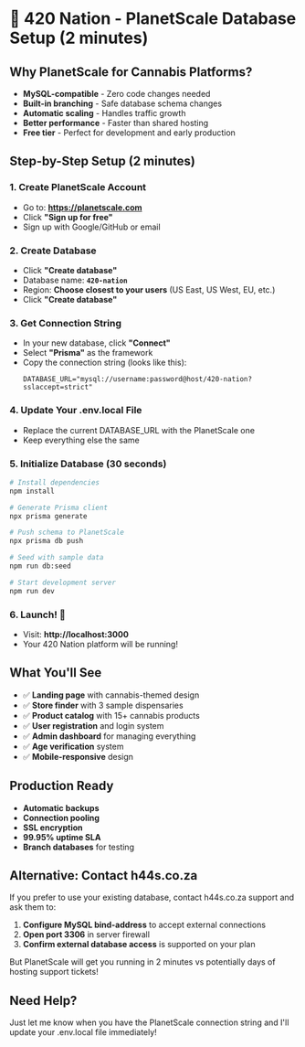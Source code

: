 # 🚀 420 Nation - PlanetScale Database Setup (2 minutes)

## Why PlanetScale for Cannabis Platforms?
- **MySQL-compatible** - Zero code changes needed
- **Built-in branching** - Safe database schema changes
- **Automatic scaling** - Handles traffic growth
- **Better performance** - Faster than shared hosting
- **Free tier** - Perfect for development and early production

## Step-by-Step Setup (2 minutes)

### 1. Create PlanetScale Account
- Go to: **https://planetscale.com**
- Click **"Sign up for free"**
- Sign up with Google/GitHub or email

### 2. Create Database
- Click **"Create database"**
- Database name: **`420-nation`**
- Region: **Choose closest to your users** (US East, US West, EU, etc.)
- Click **"Create database"**

### 3. Get Connection String
- In your new database, click **"Connect"**
- Select **"Prisma"** as the framework
- Copy the connection string (looks like this):
  ```
  DATABASE_URL="mysql://username:password@host/420-nation?sslaccept=strict"
  ```

### 4. Update Your .env.local File
- Replace the current DATABASE_URL with the PlanetScale one
- Keep everything else the same

### 5. Initialize Database (30 seconds)
```bash
# Install dependencies
npm install

# Generate Prisma client
npx prisma generate

# Push schema to PlanetScale
npx prisma db push

# Seed with sample data
npm run db:seed

# Start development server
npm run dev
```

### 6. Launch! 🎉
- Visit: **http://localhost:3000**
- Your 420 Nation platform will be running!

## What You'll See
- ✅ **Landing page** with cannabis-themed design
- ✅ **Store finder** with 3 sample dispensaries
- ✅ **Product catalog** with 15+ cannabis products
- ✅ **User registration** and login system
- ✅ **Admin dashboard** for managing everything
- ✅ **Age verification** system
- ✅ **Mobile-responsive** design

## Production Ready
- **Automatic backups**
- **Connection pooling**
- **SSL encryption**
- **99.95% uptime SLA**
- **Branch databases** for testing

## Alternative: Contact h44s.co.za
If you prefer to use your existing database, contact h44s.co.za support and ask them to:
1. **Configure MySQL bind-address** to accept external connections
2. **Open port 3306** in server firewall
3. **Confirm external database access** is supported on your plan

But PlanetScale will get you running in 2 minutes vs potentially days of hosting support tickets!

## Need Help?
Just let me know when you have the PlanetScale connection string and I'll update your .env.local file immediately!